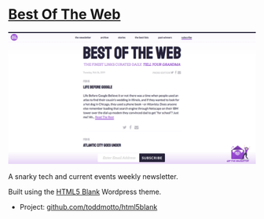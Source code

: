 # [Best Of The Web](https://bestoftheweb.xyz)

![ScreenShot](screenshot.png)

A snarky tech and current events weekly newsletter.

Built using the [HTML5 Blank](http://html5blank.com) Wordpress theme.
* Project: [github.com/toddmotto/html5blank](https://github.com/toddmotto/html5blank)
